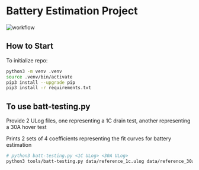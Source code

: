 # Battery Estimation Project

![workflow](https://github.com/tonysamaritano/ulog-battery-est/actions/workflows/batlib.yaml/badge.svg)
## How to Start

To initialize repo:

```bash
python3 -m venv .venv
source .venv/bin/activate
pip3 install --upgrade pip
pip3 install -r requirements.txt
```

## To use batt-testing.py

Provide 2 ULog files, one representing a 1C drain test, another representing a 30A hover test

Prints 2 sets of 4 coefficients representing the fit curves for battery estimation

```bash
# python3 batt-testing.py <1C ULog> <30A ULog>
python3 tools/batt-testing.py data/reference_1c.ulog data/reference_30a.ulog
```
